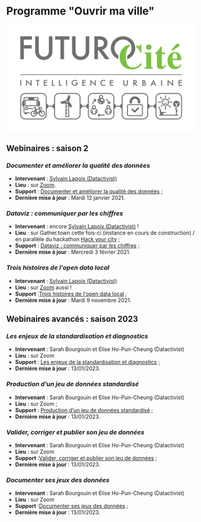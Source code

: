 # Programme "Ouvrir ma ville"

![](./img/futurocite_logo_small.jpg)

## Webinaires : saison 2

### *Documenter et améliorer la qualité des données*<br>
* **Intervenant** : [Sylvain Lapoix (Datactivist)](http://twitter.com/sylvainlapoix)
* **Lieu** : sur [Zoom](https://zoom.us/j/99688455700).
* **Support** : [Documenter et améliorer la qualité des données](https://datactivist.coop/futurocite_ouvrir-ma-ville/qualite_donnees) ;
* **Dernière mise à jour** : Mardi 12 janvier 2021.

### *Dataviz : communiquer par les chiffres*<br>
* **Intervenant** : encore [Sylvain Lapoix (Datactivist)](http://twitter.com/sylvainlapoix) !
* **Lieu** : sur Gather.town cette fois-ci (instance en cours de construction) / en parallèle du hackathon [Hack your city](http://www.futurocite.be/hack-your-city/) ;
* **Support** : [Dataviz : communiquer par les chiffres](https://datactivist.coop/futurocite_ouvrir-ma-ville/dataviz) ;
* **Dernière mise à jour** : Mercredi 3 février 2021.

### *Trois histoires de l'open data local*<br>
* **Intervenant** : [Sylvain Lapoix (Datactivist)](http://twitter.com/sylvainlapoix)
* **Lieu** : sur [Zoom](https://zoom.us/j/98930345295) aussi !
* **Support** :[Trois histoires de l'open data local](https://datactivist.coop/futurocite_ouvrir-ma-ville/trois_histoires_opendatalocal) ;
* **Dernière mise à jour** : Mardi 9 novembre 2021.

## Webinaires avancés : saison 2023

### *Les enjeux de la standardisation et diagnostics*<br>
* **Intervenant** : Sarah Bourgouin et Elise Ho-Pun-Cheung (Datactivist)
* **Lieu** : sur Zoom
* **Support** : [Les enjeux de la standardisation et diagnostics](https://datactivist.coop/futurocite_ouvrir-ma-ville/2023/enjeux-standardisation) ;
* **Dernière mise à jour** : 13/01/2023.

### *Production d’un jeu de données standardisé*<br>
* **Intervenant** : Sarah Bourgouin et Elise Ho-Pun-Cheung (Datactivist)
* **Lieu** : sur Zoom ;
* **Support** : [Production d’un jeu de données standardisé](https://datactivist.coop/futurocite_ouvrir-ma-ville/2023/Production-jeu-donnees-standardise/#1) ;
* **Dernière mise à jour** : 13/01/2023.

### *Valider, corriger et publier son jeu de données*<br>
* **Intervenant** : Sarah Bourgouin et Elise Ho-Pun-Cheung (Datactivist)
* **Lieu** : sur Zoom
* **Support** :[Valider, corriger et publier son jeu de données](tdb) ;
* **Dernière mise à jour** : 13/01/2023.

### *Documenter ses jeux des données*<br>
* **Intervenant** : Sarah Bourgouin et Elise Ho-Pun-Cheung (Datactivist)
* **Lieu** : sur Zoom
* **Support** :[Documenter ses jeux des données](tdb) ;
* **Dernière mise à jour** : 13/01/2023.

